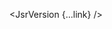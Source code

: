 <script lang="ts">
  import { JsrVersion } from 'svelte-shields'
  import type { JsrVersionPropsType } from 'svelte-shields';

  const link: JsrVersionPropsType = {
    scope: '@hono',
    packageName: 'hono',
    label: 'HONO',
    link: ['https://jsr.io/@hono/hono', 'https://github.com/badrap/hono']
  }
</script>

<JsrVersion {...link} />